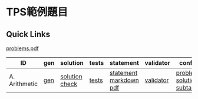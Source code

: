 # TPS範例題目

## Quick Links
[problems.pdf](Arithmetic/attachments/problems.pdf)

| ID | gen | solution | tests | statement | validator | config |
| --- | --- | --- | --- | --- | --- | --- |
| A. Arithmetic | [gen](Arithmetic/gen) | [solution](Arithmetic/solution) [check](Arithmetic/solutions-check.txt) | [tests](Arithmetic/tests) | [statement](Arithmetic/statement) [markdown](Arithmetic/statement/index.md) [pdf](Arithmetic/statement/index.pdf) | [validator](Arithmetic/validator) |[problem](Arithmetic/problem.json) [solutions](Arithmetic/solutions.json) [subtasks](Arithmetic/subtasks.json) |
